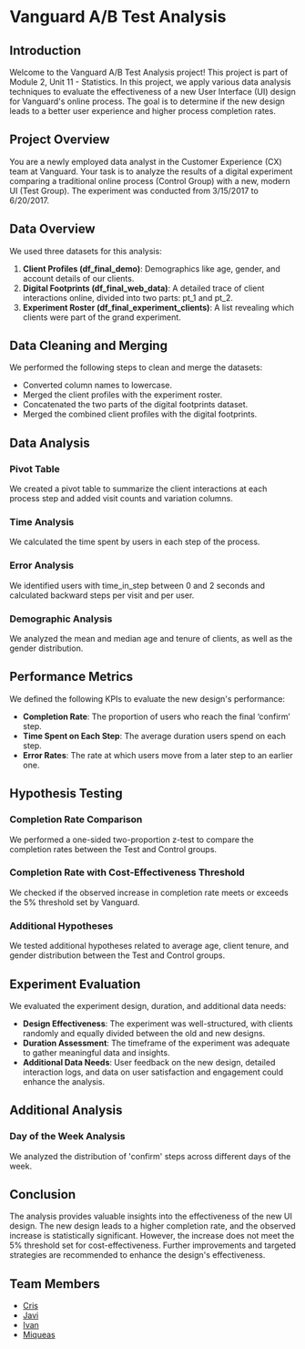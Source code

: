 # Vanguard A/B Test Analysis

## Introduction
Welcome to the Vanguard A/B Test Analysis project! This project is part of Module 2, Unit 11 - Statistics. In this project, we apply various data analysis techniques to evaluate the effectiveness of a new User Interface (UI) design for Vanguard's online process. The goal is to determine if the new design leads to a better user experience and higher process completion rates.

## Project Overview
You are a newly employed data analyst in the Customer Experience (CX) team at Vanguard. Your task is to analyze the results of a digital experiment comparing a traditional online process (Control Group) with a new, modern UI (Test Group). The experiment was conducted from 3/15/2017 to 6/20/2017.

## Data Overview
We used three datasets for this analysis:
1. **Client Profiles (df_final_demo)**: Demographics like age, gender, and account details of our clients.
2. **Digital Footprints (df_final_web_data)**: A detailed trace of client interactions online, divided into two parts: pt_1 and pt_2.
3. **Experiment Roster (df_final_experiment_clients)**: A list revealing which clients were part of the grand experiment.

## Data Cleaning and Merging
We performed the following steps to clean and merge the datasets:
- Converted column names to lowercase.
- Merged the client profiles with the experiment roster.
- Concatenated the two parts of the digital footprints dataset.
- Merged the combined client profiles with the digital footprints.

## Data Analysis
### Pivot Table
We created a pivot table to summarize the client interactions at each process step and added visit counts and variation columns.

### Time Analysis
We calculated the time spent by users in each step of the process.

### Error Analysis
We identified users with time_in_step between 0 and 2 seconds and calculated backward steps per visit and per user.

### Demographic Analysis
We analyzed the mean and median age and tenure of clients, as well as the gender distribution.

## Performance Metrics
We defined the following KPIs to evaluate the new design's performance:
- **Completion Rate**: The proportion of users who reach the final ‘confirm’ step.
- **Time Spent on Each Step**: The average duration users spend on each step.
- **Error Rates**: The rate at which users move from a later step to an earlier one.

## Hypothesis Testing
### Completion Rate Comparison
We performed a one-sided two-proportion z-test to compare the completion rates between the Test and Control groups.

### Completion Rate with Cost-Effectiveness Threshold
We checked if the observed increase in completion rate meets or exceeds the 5% threshold set by Vanguard.

### Additional Hypotheses
We tested additional hypotheses related to average age, client tenure, and gender distribution between the Test and Control groups.

## Experiment Evaluation
We evaluated the experiment design, duration, and additional data needs:
- **Design Effectiveness**: The experiment was well-structured, with clients randomly and equally divided between the old and new designs.
- **Duration Assessment**: The timeframe of the experiment was adequate to gather meaningful data and insights.
- **Additional Data Needs**: User feedback on the new design, detailed interaction logs, and data on user satisfaction and engagement could enhance the analysis.

## Additional Analysis
### Day of the Week Analysis
We analyzed the distribution of 'confirm' steps across different days of the week.

## Conclusion
The analysis provides valuable insights into the effectiveness of the new UI design. The new design leads to a higher completion rate, and the observed increase is statistically significant. However, the increase does not meet the 5% threshold set for cost-effectiveness. Further improvements and targeted strategies are recommended to enhance the design's effectiveness.

## Team Members
- [Cris](https://github.com/cris)
- [Javi](https://github.com/javi)
- [Ivan](https://github.com/Ivannnsr)
- [Miqueas](https://github.com/miqueasmd)


